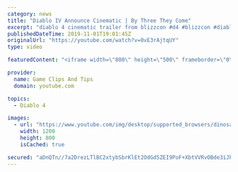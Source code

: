 ```yaml
---
category: news
title: "Diablo IV Announce Cinematic | By Three They Come"
excerpt: "diablo 4 cinematic trailer from blizzcon #d4 #blizzcon #diablo."
publishedDateTime: 2019-11-01T19:01:45Z
originalUrl: "https://youtube.com/watch?v=0vE3rAjtqUY"
type: video

featuredContent: "<iframe width=\"800\" height=\"500\" frameborder=\"0\" src=\"https://www.youtube.com/embed/0vE3rAjtqUY\" allow=\"accelerometer; autoplay; encrypted-media; gyroscope; picture-in-picture\" allowfullscreen></iframe>"

provider:
  name: Game Clips And Tips
  domain: youtube.com

topics:
  - Diablo 4

images:
  - url: "https://www.youtube.com/img/desktop/supported_browsers/dinosaur.png"
    width: 1200
    height: 800
    isCached: true

secured: "aDnQTn//7a2DrezLTlBC2xtybSbrKlEt2OdGd5ZEI9PoF+XbtVVRvOBde3iJhnp9FpvUwh2/moe5wx2Kk8MRvH2FmcWMzbs0pd22EWJvSvpkzUgVbfn3xvEOxJpyPHv90OAqyQtuHs0fZBa3vcPq/bWJ0VjKM2chhINH0Ip/clFWjlN5PhjZdxUJa1hxk1gIT19E91Zbv2Cg28EB9F/1Vy5BWIwDiDMMMQuzfArVd4skkPcwS7yLETE0t2WWCDPaaQ2Da049rTodPY8N3+saBwBBM+M6cSWdj5aGFLI2XTbTMyNU+3Am4Hy2iKwqDqcvbpCD23CppuU8Vye3CUtnXEpdiNYHVdTdxvPU5/Ga/DugsH9A8D88WtwfK1cJ8WJPOBso0sNUq4W/ID7VsfIjTA==;Jffj32vjDYpTetMJoZ+4OA=="
---
```


